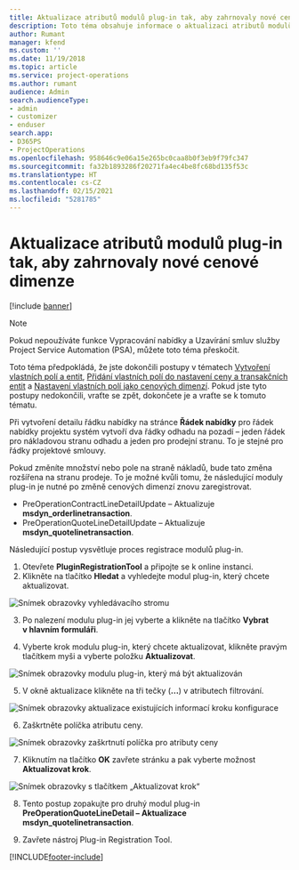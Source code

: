 ```yaml
---
title: Aktualizace atributů modulů plug-in tak, aby zahrnovaly nové cenové dimenze
description: Toto téma obsahuje informace o aktualizaci atributů modulů plug-in pro cenové dimenze.
author: Rumant
manager: kfend
ms.custom: ''
ms.date: 11/19/2018
ms.topic: article
ms.service: project-operations
ms.author: rumant
audience: Admin
search.audienceType:
- admin
- customizer
- enduser
search.app:
- D365PS
- ProjectOperations
ms.openlocfilehash: 958646c9e06a15e265bc0caa8b0f3eb9f79fc347
ms.sourcegitcommit: fa32b1893286f20271fa4ec4be8fc68bd135f53c
ms.translationtype: HT
ms.contentlocale: cs-CZ
ms.lasthandoff: 02/15/2021
ms.locfileid: "5281785"
---
```

# <a name="update-plug-in-attributes-to-include-new-pricing-dimensions"></a>Aktualizace atributů modulů plug-in tak, aby zahrnovaly nové cenové dimenze

[!include [banner](../includes/psa-now-project-operations.md)]

> [!NOTE]
> Pokud nepoužíváte funkce Vypracování nabídky a Uzavírání smluv služby Project Service Automation (PSA), můžete toto téma přeskočit.

Toto téma předpokládá, že jste dokončili postupy v tématech [Vytvoření vlastních polí a entit](create-custom-fields-entities.md), [Přidání vlastních polí do nastavení ceny a transakčních entit](field-references.md) a [Nastavení vlastních polí jako cenových dimenzí](set-up-pricing-dimensions.md). Pokud jste tyto postupy nedokončili, vraťte se zpět, dokončete je a vraťte se k tomuto tématu.

Při vytvoření detailu řádku nabídky na stránce **Řádek nabídky** pro řádek nabídky projektu systém vytvoří dva řádky odhadu na pozadí – jeden řádek pro nákladovou stranu odhadu a jeden pro prodejní stranu. To je stejné pro řádky projektové smlouvy.

Pokud změníte množství nebo pole na straně nákladů, bude tato změna rozšířena na stranu prodeje. To je možné kvůli tomu, že následující moduly plug-in je nutné po změně cenových dimenzí znovu zaregistrovat.

- PreOperationContractLineDetailUpdate – Aktualizuje **msdyn_orderlinetransaction**.
- PreOperationQuoteLineDetailUpdate – Aktualizuje **msdyn_quotelinetransaction**.

Následující postup vysvětluje proces registrace modulů plug-in.

1. Otevřete **PluginRegistrationTool** a připojte se k online instanci.
2. Klikněte na tlačítko **Hledat** a vyhledejte modul plug-in, který chcete aktualizovat.

 ![Snímek obrazovky vyhledávacího stromu](media/PRT-1.png)

3. Po nalezení modulu plug-in jej vyberte a klikněte na tlačítko **Vybrat v hlavním formuláři**.

4. Vyberte krok modulu plug-in, který chcete aktualizovat, klikněte pravým tlačítkem myši a vyberte položku **Aktualizovat**.

 ![Snímek obrazovky modulu plug-in, který má být aktualizován](media/PRT-2.png)
 
5. V okně aktualizace klikněte na tři tečky (**...**) v atributech filtrování.

 ![Snímek obrazovky aktualizace existujících informací kroku konfigurace](media/PRT-3.png)
 
6. Zaškrtněte políčka atributu ceny.

 ![Snímek obrazovky zaškrtnutí políčka pro atributy ceny](media/PRT-4.png)

7. Kliknutím na tlačítko **OK** zavřete stránku a pak vyberte možnost **Aktualizovat krok**.

 ![Snímek obrazovky s tlačítkem „Aktualizovat krok“](media/PRT-5.png)
 
8. Tento postup zopakujte pro druhý modul plug-in **PreOperationQuoteLineDetail – Aktualizace msdyn_quotelinetransaction**.

9. Zavřete nástroj Plug-in Registration Tool.



[!INCLUDE[footer-include](../includes/footer-banner.md)]
